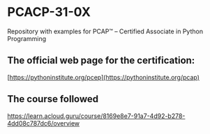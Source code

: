 # PCACP-31-0X
Repository with examples for PCAP™ – Certified Associate in Python Programming

## The official web page for the certification: 
[https://pythoninstitute.org/pcep](https://pythoninstitute.org/pcap)

## The course followed
https://learn.acloud.guru/course/8169e8e7-91a7-4d92-b278-4dd08c787dc6/overview

